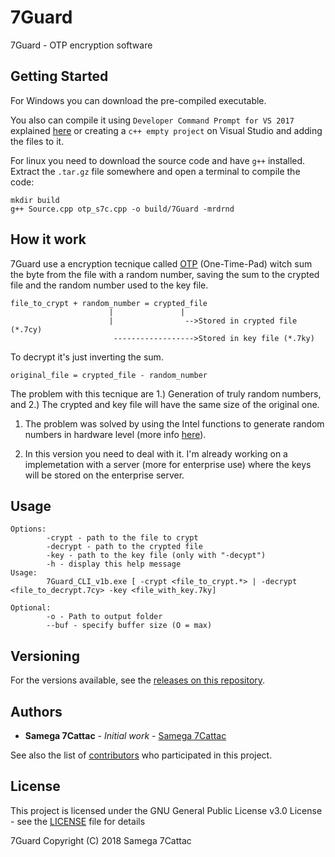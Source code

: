 # 7Guard
7Guard - OTP encryption software

## Getting Started

For Windows you can download the pre-compiled executable.

You also can compile it using `Developer Command Prompt for VS 2017` explained [here](https://docs.microsoft.com/pt-pt/cpp/build/walkthrough-compiling-a-native-cpp-program-on-the-command-line?view=vs-2017#open-a-developer-command-prompt) or creating a `c++ empty project` on Visual Studio and adding the files to it.


For linux you need to download the source code and have `g++` installed.
Extract the `.tar.gz` file somewhere and open a terminal to compile the code:

```
mkdir build
g++ Source.cpp otp_s7c.cpp -o build/7Guard -mrdrnd
```

## How it work

7Guard use a encryption tecnique called [OTP](https://en.wikipedia.org/wiki/One-time_pad) (One-Time-Pad) witch sum the byte from the file with a random number, saving the sum to the crypted file and the random number used to the key file.

```
file_to_crypt + random_number = crypted_file
                      |               |
                      |                -->Stored in crypted file (*.7cy)
                       ------------------>Stored in key file (*.7ky)
```

To decrypt it's just inverting the sum.

```
original_file = crypted_file - random_number
```

The problem with this tecnique are 1.) Generation of truly random numbers, and 2.) The crypted and key file will have the same size of the original one.

1) The problem was solved by using the Intel functions to generate random numbers in hardware level (more info [here](https://en.wikipedia.org/wiki/RdRand)).

2) In this version you need to deal with it. I'm already working on a implemetation with a server (more for enterprise use) where the keys will be stored on the enterprise server.

## Usage

```
Options:
        -crypt - path to the file to crypt
        -decrypt - path to the crypted file
        -key - path to the key file (only with "-decypt")
        -h - display this help message
Usage:
        7Guard_CLI_v1b.exe [ -crypt <file_to_crypt.*> | -decrypt <file_to_decrypt.7cy> -key <file_with_key.7ky]

Optional:
        -o - Path to output folder
        --buf - specify buffer size (O = max)
```

## Versioning

For the versions available, see the [releases on this repository](https://github.com/Samega7Cattac/7Guard-Core/releases). 

## Authors

* **Samega 7Cattac** - *Initial work* - [Samega 7Cattac](https://github.com/Samega7Cattac)

See also the list of [contributors](https://github.com/Samega7Cattac/7Guard-Core/graphs/contributors) who participated in this project.

## License

This project is licensed under the GNU General Public License v3.0 License - see the [LICENSE](LICENSE) file for details


7Guard Copyright (C) 2018 Samega 7Cattac
